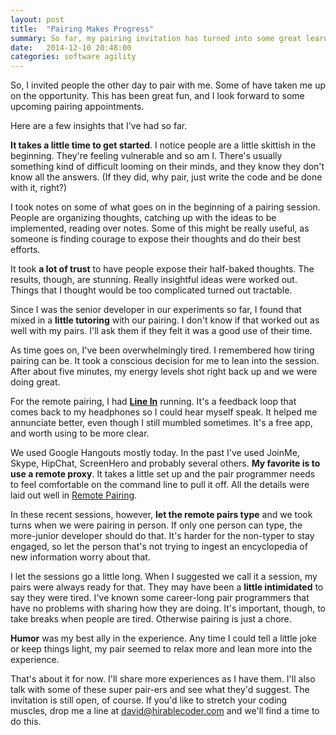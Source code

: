 ```yaml
---
layout: post
title:  "Pairing Makes Progress"
summary: So far, my pairing invitation has turned into some great learning opportunities.  Here's some of what I've learned lately.
date:   2014-12-10 20:48:00
categories: software agility
---
```


So, I invited people the other day to pair with me.  Some of have taken me up on the opportunity. This has been great fun, and I look forward to some upcoming pairing appointments.

Here are a few insights that I've had so far.

__It takes a little time to get started__.  I notice people are a little skittish in the beginning. They're feeling vulnerable and so am I.  There's usually something kind of difficult looming on their minds, and they know they don't know all the answers.  (If they did, why pair, just write the code and be done with it, right?)

I took notes on some of what goes on in the beginning of a pairing session.  People are organizing thoughts, catching up with the ideas to be implemented, reading over notes.  Some of this might be really useful, as someone is finding courage to expose their thoughts and do their best efforts.

It took __a lot of trust__ to have people expose their half-baked thoughts.  The results, though, are stunning.  Really insightful ideas were worked out.  Things that I thought would be too complicated turned out tractable.

Since I was the senior developer in our experiments so far, I found that mixed in a __little tutoring__ with our pairing.  I don't know if that worked out as well with my pairs.  I'll ask them if they felt it was a good use of their time.

As time goes on, I've been overwhelmingly tired.  I remembered how tiring pairing can be.  It took a conscious decision for me to lean into the session.  After about five minutes, my energy levels shot right back up and we were doing great.

For the remote pairing, I had __[Line In](http://www.macupdate.com/app/mac/11333/linein)__ running.  It's a feedback loop that comes back to my headphones so I could hear myself speak.  It helped me annunciate better, even though I still mumbled sometimes.  It's a free app, and worth using to be more clear.

We used Google Hangouts mostly today.  In the past I've used JoinMe, Skype, HipChat, ScreenHero and probably several others.  __My favorite is to use a remote proxy__.  It takes a little set up and the pair programmer needs to feel comfortable on the command line to pull it off.  All the details were laid out well in [Remote Pairing](https://pragprog.com/book/jkrp/remote-pairing).

In these recent sessions, however,  __let the remote pairs type__ and we took turns when we were pairing in person.  If only one person can type, the more-junior developer should do that.  It's harder for the non-typer to stay engaged, so let the person that's not trying to ingest an encyclopedia of new information worry about that.

I let the sessions go a little long.  When I suggested we call it a session, my pairs were always ready for that.  They may have been a __little intimidated__ to say they were tired.  I've known some career-long pair programmers that have no problems with sharing how they are doing.  It's important, though, to take breaks when people are tired.  Otherwise pairing is just a chore.

__Humor__ was my best ally in the experience.  Any time I could tell a little joke or keep things light, my pair seemed to relax more and lean more into the experience.

That's about it for now.  I'll share more experiences as I have them.  I'll also talk with some of these super pair-ers and see what they'd suggest.  The invitation is still open, of course.  If you'd like to stretch your coding muscles, drop me a line at <david@hirablecoder.com> and we'll find a time to do this.
